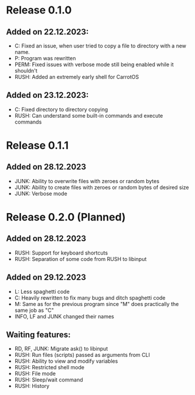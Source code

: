 
# Release 0.1.0

## Added on 22.12.2023:
- C: Fixed an issue, when user tried to copy a file to directory with a new name.
- P: Program was rewritten
- PERM: Fixed issues with verbose mode still being enabled while it shouldn't
- RUSH: Added an extremely early shell for CarrotOS

## Added on 23.12.2023:
- C: Fixed directory to directory copying
- RUSH: Can understand some built-in commands and execute commands 

# Release 0.1.1

## Added on 28.12.2023

- JUNK: Ability to overwrite files with zeroes or random bytes
- JUNK: Ability to create files with zeroes or random bytes of desired size
- JUNK: Verbose mode

# Release 0.2.0 (Planned)

## Added on 28.12.2023

- RUSH: Support for keyboard shortcuts
- RUSH: Separation of some code from RUSH to libinput

## Added on 29.12.2023

- L: Less spaghetti code
- C: Heavily rewritten to fix many bugs and ditch spaghetti code
- M: Same as for the previous program since "M" does practically the same job as "C"
- INFO, LF and JUNK changed their names

## Waiting features:

- RD, RF, JUNK: Migrate ask() to libinput
- RUSH: Run files (scripts) passed as arguments from CLI
- RUSH: Ability to view and modify variables
- RUSH: Restricted shell mode
- RUSH: File mode
- RUSH: Sleep/wait command
- RUSH: History